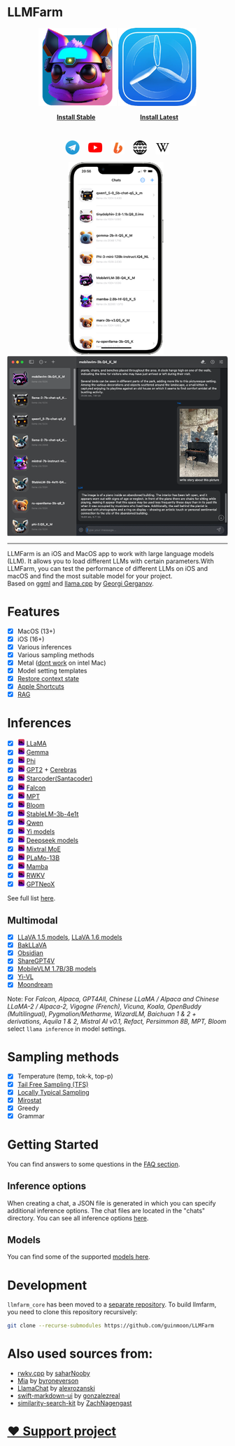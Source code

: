 # LLMFarm


<p align="center">
  <a href="https://apps.apple.com/ru/app/llm-farm/id6461209867?l=en-GB&platform=iphone"><img width="178px" alt="Icon" src="dist/LLMFarm0.1.2_256.png"></a>
  <a href="https://testflight.apple.com/join/6SpPLIVM"><img width="178px" alt="Icon" src="dist/testflight.png"></a>
</p>
<p align="center">
  <a href="https://apps.apple.com/ru/app/llm-farm/id6461209867?l=en-GB&platform=iphone"><strong>Install Stable</strong></a>&nbsp; &nbsp; &nbsp; &nbsp; &nbsp; &nbsp;
  &nbsp; &nbsp; &nbsp; &nbsp; &nbsp; &nbsp; &nbsp; <a href="https://testflight.apple.com/join/6SpPLIVM"><strong>Install Latest</strong></a>
</p>

<br>

<p align="center">
  <a href="https://t.me/llmfarm_chat"><img alt="Icon" height="32"  src="dist/telegram_logo_128.png"></a>&nbsp;&nbsp;&nbsp;&nbsp;
  <a href="https://www.youtube.com/@LLMFarm-lib"><img alt="Icon" height="32"  src="dist/youtube_logo_128.png"></a>&nbsp;&nbsp;&nbsp;&nbsp;
  <a href="https://boosty.to/llmfarm"><img alt="Icon" height="32"  src="dist/boosty_icon.png"></a>&nbsp;&nbsp;&nbsp;&nbsp;
  <a href="https://llmfarm.tech"><img alt="Icon" height="32"  src="dist/www_logo_128.png"></a>&nbsp;&nbsp;&nbsp;&nbsp;
  <a href="https://github.com/guinmoon/LLMFarm/wiki"><img alt="Wiki" height="32"  src="dist/wiki_logo_128.png"></a>
</p>

<p align="center">
  <img alt="Icon" height="440px"  src="dist/screen1.png">&nbsp;&nbsp;
  <img alt="Icon" width="540px"  src="dist/screen2.png">
</p>

---


LLMFarm is an iOS and MacOS app to work with large language models (LLM). It allows you to load different LLMs with certain parameters.With LLMFarm, you can test the performance of different LLMs on iOS and macOS and find the most suitable model for your project.<br>
Based on [ggml](https://github.com/ggerganov/ggml) and [llama.cpp](https://github.com/ggerganov/llama.cpp) by [Georgi Gerganov](https://github.com/ggerganov).

# Features

- [x] MacOS (13+)
- [x] iOS (16+)
- [x] Various inferences
- [x] Various sampling methods
- [x] Metal ([dont work](https://github.com/ggerganov/llama.cpp/issues/2407#issuecomment-1699544808) on intel Mac)
- [x] Model setting templates
- [x] [Restore context state](https://llmfarm.tech/docs/save_load_state)
- [x] [Apple Shortcuts](https://llmfarm.tech/docs/shortcuts)
- [x] [RAG](https://llmfarm.tech/docs/RAG/RAG%20Settings)

# Inferences

- [x] <img src="dist/metal-96x96_2x.png" width="16px" heigth="16px"> [LLaMA](https://arxiv.org/abs/2302.13971) 
- [x] <img src="dist/metal-96x96_2x.png" width="16px" heigth="16px"> [Gemma](https://ai.google.dev/gemma) 
- [x] <img src="dist/metal-96x96_2x.png" width="16px" heigth="16px"> [Phi](https://huggingface.co/models?search=microsoft/phi) 
- [x] <img src="dist/metal-96x96_2x.png" width="16px" heigth="16px"> [GPT2](https://huggingface.co/docs/transformers/model_doc/gpt2) + [Cerebras](https://arxiv.org/abs/2304.03208) 
- [x] <img src="dist/metal-96x96_2x.png" width="16px" heigth="16px"> [Starcoder(Santacoder)](https://huggingface.co/bigcode/santacoder) 
- [x] <img src="dist/metal-96x96_2x.png" width="16px" heigth="16px"> [Falcon](https://github.com/cmp-nct/ggllm.cpp) 
- [x] <img src="dist/metal-96x96_2x.png" width="16px" heigth="16px"> [MPT](https://huggingface.co/guinmoon/mpt-7b-storywriter-GGUF) 
- [x] <img src="dist/metal-96x96_2x.png" width="16px" heigth="16px"> [Bloom](https://huggingface.co/guinmoon/bloomz-1b7-gguf) 
- [x] <img src="dist/metal-96x96_2x.png" width="16px" heigth="16px"> [StableLM-3b-4e1t](https://huggingface.co/stabilityai/stablelm-3b-4e1t) 
- [x] <img src="dist/metal-96x96_2x.png" width="16px" heigth="16px"> [Qwen](https://huggingface.co/Qwen/Qwen-7B) 
- [x] <img src="dist/metal-96x96_2x.png" width="16px" heigth="16px"> [Yi models](https://huggingface.co/models?search=01-ai/Yi) 
- [x] <img src="dist/metal-96x96_2x.png" width="16px" heigth="16px"> [Deepseek models](https://huggingface.co/models?search=deepseek-ai/deepseek) 
- [x] <img src="dist/metal-96x96_2x.png" width="16px" heigth="16px"> [Mixtral MoE](https://huggingface.co/models?search=mistral-ai/Mixtral) 
- [x] <img src="dist/metal-96x96_2x.png" width="16px" heigth="16px"> [PLaMo-13B](https://github.com/ggerganov/llama.cpp/pull/3557) 
- [x] <img src="dist/metal-96x96_2x.png" width="16px" heigth="16px"> [Mamba](https://github.com/state-spaces/mamba)
- [x] <img src="dist/metal-96x96_2x.png" width="16px" heigth="16px"> [RWKV](https://huggingface.co/docs/transformers/model_doc/rwkv) 
- [x] <img src="dist/metal-96x96_2x.png" width="16px" heigth="16px"> [GPTNeoX](https://huggingface.co/docs/transformers/model_doc/gpt_neox)

See full list [here](https://github.com/ggerganov/llama.cpp).

## Multimodal
- [x] [LLaVA 1.5 models](https://huggingface.co/collections/liuhaotian/llava-15-653aac15d994e992e2677a7e), [LLaVA 1.6 models](https://huggingface.co/collections/liuhaotian/llava-16-65b9e40155f60fd046a5ccf2)
- [x] [BakLLaVA](https://huggingface.co/models?search=SkunkworksAI/Bakllava)
- [x] [Obsidian](https://huggingface.co/NousResearch/Obsidian-3B-V0.5)
- [x] [ShareGPT4V](https://huggingface.co/models?search=Lin-Chen/ShareGPT4V)
- [x] [MobileVLM 1.7B/3B models](https://huggingface.co/models?search=mobileVLM)
- [x] [Yi-VL](https://huggingface.co/models?search=Yi-VL)
- [x] [Moondream](https://huggingface.co/vikhyatk/moondream2)
  
Note: For *Falcon, Alpaca, GPT4All, Chinese LLaMA / Alpaca and Chinese LLaMA-2 / Alpaca-2, Vigogne (French), Vicuna, Koala, OpenBuddy (Multilingual), Pygmalion/Metharme, WizardLM, Baichuan 1 & 2 + derivations, Aquila 1 & 2, Mistral AI v0.1, Refact, Persimmon 8B, MPT, Bloom* select `llama inference` in model settings.

# Sampling methods
- [x] Temperature (temp, tok-k, top-p)
- [x] [Tail Free Sampling (TFS)](https://www.trentonbricken.com/Tail-Free-Sampling/)
- [x] [Locally Typical Sampling](https://arxiv.org/abs/2202.00666)
- [x] [Mirostat](https://arxiv.org/abs/2007.14966)
- [x] Greedy
- [x] Grammar

# Getting Started

You can find answers to some questions in the [FAQ section](https://llmfarm.tech/docs/FAQ).

## Inference options
When creating a chat, a JSON file is generated in which you can specify additional inference options. The chat files are located in the "chats" directory. You can see all inference options [here](https://llmfarm.tech/docs/inference_options).

## Models
You can find some of the supported [models here](https://llmfarm.tech/).


# Development
`llmfarm_core` has been moved to a [separate repository](https://github.com/guinmoon/llmfarm_core.swift). To build llmfarm, you need to clone this repository recursively:
```bash
git clone --recurse-submodules https://github.com/guinmoon/LLMFarm
```

# Also used sources from:
* [rwkv.cpp](https://github.com/saharNooby/rwkv.cpp) by [saharNooby](https://github.com/saharNooby)
* [Mia](https://github.com/byroneverson/Mia) by [byroneverson](https://github.com/byroneverson)
* [LlamaChat](https://github.com/alexrozanski/LlamaChat) by [alexrozanski](https://github.com/alexrozanski)
* [swift-markdown-ui](https://github.com/gonzalezreal/swift-markdown-ui) by [gonzalezreal](https://github.com/gonzalezreal)
* [similarity-search-kit](https://github.com/ZachNagengast/similarity-search-kit) by [ZachNagengast](https://github.com/ZachNagengast)

# [❤️ Support project](./donate.md)
